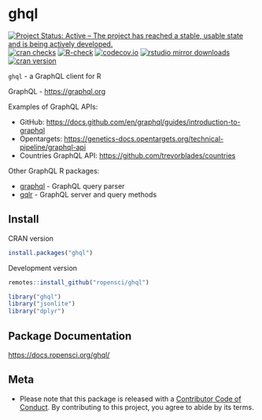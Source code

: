 ghql
====



[![Project Status: Active – The project has reached a stable, usable state and is being actively developed.](https://www.repostatus.org/badges/latest/active.svg)](https://www.repostatus.org/#active)
[![cran checks](https://badges.cranchecks.info/worst/ghql.svg)](https://cran.r-project.org/web/checks/check_results_ghql.html)
[![R-check](https://github.com/ropensci/ghql/workflows/R-check/badge.svg)](https://github.com/ropensci/ghql/actions?query=workflow%3AR-check)
[![codecov.io](https://codecov.io/github/ropensci/ghql/coverage.svg?branch=master)](https://app.codecov.io/github/ropensci/ghql?branch=master)
[![rstudio mirror downloads](https://cranlogs.r-pkg.org/badges/ghql)](https://github.com/r-hub/cranlogs.app)
[![cran version](https://www.r-pkg.org/badges/version/ghql)](https://cran.r-project.org/package=ghql)

`ghql` - a GraphQL client for R

GraphQL - <https://graphql.org>

Examples of GraphQL APIs:

* GitHub: <https://docs.github.com/en/graphql/guides/introduction-to-graphql>
* Opentargets: <https://genetics-docs.opentargets.org/technical-pipeline/graphql-api>
* Countries GraphQL API: <https://github.com/trevorblades/countries>

Other GraphQL R packages:

* [graphql][] - GraphQL query parser
* [gqlr][] - GraphQL server and query methods

## Install

CRAN version


```r
install.packages("ghql")
```

Development version


```r
remotes::install_github("ropensci/ghql")
```


```r
library("ghql")
library("jsonlite")
library("dplyr")
```

## Package Documentation

<https://docs.ropensci.org/ghql/>

## Meta

* Please note that this package is released with a [Contributor Code of Conduct](https://ropensci.org/code-of-conduct/). By contributing to this project, you agree to abide by its terms.

[gqlr]: https://github.com/schloerke/gqlr
[graphql]: https://github.com/ropensci/graphql
[libgraphqlparser]: https://github.com/graphql/libgraphqlparser
